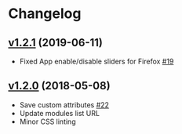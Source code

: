 # Changelog

[v1.2.1](https://github.com/auth0/custom-social-connections/releases/tag/v1.2.1) (2019-06-11)
------------------
- Fixed App enable/disable sliders for Firefox [#19](https://github.com/auth0/custom-social-connections/issues/19)

[v1.2.0](https://github.com/auth0/custom-social-connections/releases/tag/v1.2.0) (2018-05-08)
------------------
- Save custom attributes [#22](https://github.com/auth0/custom-social-connections/issues/22)
- Update modules list URL
- Minor CSS linting
